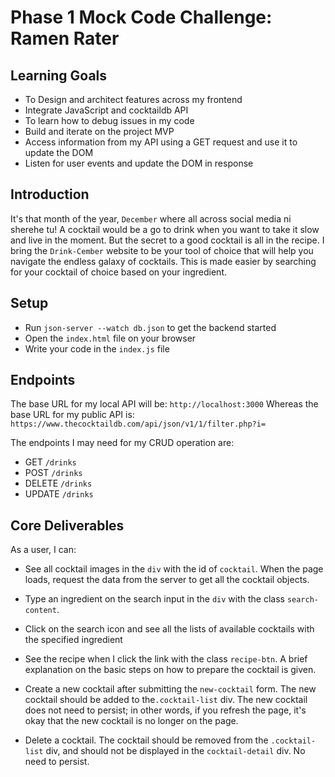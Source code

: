 # Phase 1 Mock Code Challenge: Ramen Rater

## Learning Goals
- To Design and architect features across my frontend
- Integrate JavaScript and cocktaildb API
- To learn how to debug issues in my code
- Build and iterate on the project MVP
- Access information from my API using a GET request and use it to update the
  DOM
- Listen for user events and update the DOM in response

## Introduction

It's that month of the year, `December` where all across social media ni sherehe tu! A cocktail would be a go to drink when you want to take it slow and live in the moment. But the secret to a good cocktail is all in the recipe. I bring the `Drink-Cember` website to be your tool of choice that will help you navigate the endless galaxy of cocktails. This is made easier by searching for your cocktail of choice based on your ingredient.

## Setup

- Run `json-server --watch db.json` to get the backend started
- Open the `index.html` file on your browser
- Write your code in the `index.js` file

## Endpoints

The base URL for my local API will be: `http://localhost:3000`
Whereas the base URL for my public API is: `https://www.thecocktaildb.com/api/json/v1/1/filter.php?i=`

The endpoints I may need for my CRUD operation are:

- GET `/drinks`
- POST `/drinks`
- DELETE `/drinks`
- UPDATE `/drinks`

## Core Deliverables

As a user, I can:

- See all cocktail images in the `div` with the id of `cocktail`. When the page
  loads, request the data from the server to get all the cocktail objects.

- Type an ingredient on the search input in the `div` with the class `search-content`.

- Click on the search icon and see all the lists of available cocktails with the specified ingredient
- See the recipe when I click the link with the class `recipe-btn`. A brief explanation on the basic steps on how to prepare the cocktail is given.
- Create a new cocktail after submitting the `new-cocktail` form. The new cocktail should
  be added to the`.cocktail-list` div. The new cocktail does not need to persist; in
  other words, if you refresh the page, it's okay that the new cocktail is no
  longer on the page.
- Delete a cocktail. The cocktail should be removed
  from the `.cocktail-list` div, and should not be displayed in the `cocktail-detail`
  div. No need to persist.


